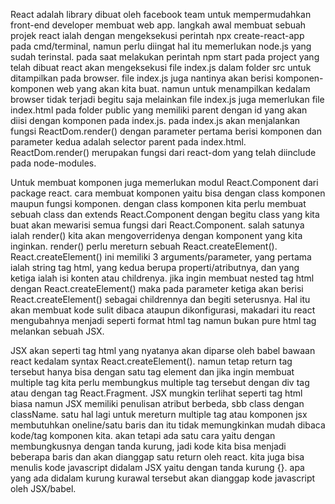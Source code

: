 React adalah library dibuat oleh facebook team untuk mempermudahkan front-end developer membuat web app. langkah awal membuat sebuah projek react ialah dengan mengeksekusi perintah npx create-react-app pada cmd/terminal, namun perlu diingat hal itu memerlukan node.js yang sudah terinstal. pada saat melakukan perintah npm start pada project yang telah dibuat react akan mengeksekusi file index.js dalam folder src untuk ditampilkan pada browser. file index.js juga nantinya akan berisi komponen-komponen web yang akan kita buat. namun untuk menampilkan kedalam browser tidak terjadi begitu saja melainkan file index.js juga memerlukan file index.html pada folder public yang memiliki parent dengan id yang akan diisi dengan komponen pada index.js. pada index.js akan menjalankan fungsi ReactDom.render() dengan parameter pertama berisi komponen dan parameter kedua adalah selector parent pada index.html. ReactDom.render() merupakan fungsi dari react-dom yang telah diinclude pada node-modules.

Untuk membuat komponen juga memerlukan modul React.Component dari package react. cara membuat komponen yaitu bisa dengan class komponen maupun fungsi komponen. dengan class komponen kita perlu membuat sebuah class dan extends React.Component dengan begitu class yang kita buat akan mewarisi semua fungsi dari React.Component. salah satunya ialah render() kita akan mengoverridenya dengan komponent yang kita inginkan. render() perlu mereturn sebuah React.createElement(). React.createElement() ini memiliki 3 arguments/parameter, yang pertama ialah string tag html, yang kedua berupa properti/atributnya, dan yang ketiga ialah isi konten atau childrenya. jika ingin membuat nested tag html dengan React.createElement() maka pada parameter ketiga akan berisi React.createElement() sebagai childrennya dan begiti seterusnya. Hal itu akan membuat kode sulit dibaca ataupun dikonfigurasi, makadari itu react mengubahnya menjadi seperti format html tag namun bukan pure html tag melankan sebuah JSX.

JSX akan seperti tag html yang nyatanya akan diparse oleh babel bawaan react kedalam syntax React.createElement(). namun tetap return tag tersebut hanya bisa dengan satu tag element dan jika ingin membuat multiple tag kita perlu membungkus multiple tag tersebut dengan div tag atau dengan tag React.Fragment. JSX mungkin terlihat seperti tag html biasa namun JSX memiliki penulisan atribut berbeda, sbb class dengan className. satu hal lagi untuk mereturn multiple tag atau komponen jsx membutuhkan oneline/satu baris dan itu tidak memungkinkan mudah dibaca kode/tag komponen kita. akan tetapi ada satu cara yaitu dengan membungkusnya dengan tanda kurung, jadi kode kita bisa menjadi beberapa baris dan akan dianggap satu return oleh react. kita juga bisa menulis kode javascript didalam JSX yaitu dengan tanda kurung {}. apa yang ada didalam kurung kurawal tersebut akan dianggap kode javascript oleh JSX/babel.
